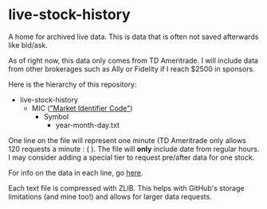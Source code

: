 # live-stock-history
A home for archived live data. This is data that is often not saved afterwards like bid/ask. 

As of right now, this data only comes from TD Ameritrade. I will include data from other brokerages such as Ally or Fidelity if I reach $2500 in sponsors. 

Here is the hierarchy of this repository:

* live-stock-history
  * MIC (["Market Identifier Code"](https://www.iso20022.org/market-identifier-codes))
    * Symbol
      * year-month-day.txt

One line on the file will represent one minute (TD Ameritrade only allows 120 requests a minute : ( ). The file will __only__ include date from regular hours. I may consider adding a special tier to request pre/after data for one stock. 

For info on the data in each line, go [here](https://developer.tdameritrade.com/quotes/apis/get/marketdata/%7Bsymbol%7D/quotes).

Each text file is compressed with ZLIB. This helps with GitHub's storage limitations (and mine too!) and allows for larger data requests. 
